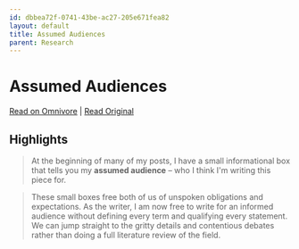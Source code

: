 ```yaml
---
id: dbbea72f-0741-43be-ac27-205e671fea82
layout: default
title: Assumed Audiences
parent: Research
---
```


# Assumed Audiences

[Read on Omnivore](https://omnivore.app/me/https-maggieappleton-com-assumed-audience-18bd27bc26c) | [Read Original](https://maggieappleton.com/assumed-audience)

## Highlights

> At the beginning of many of my posts, I have a small informational box that tells you my **assumed audience** – who I think I'm writing this piece for.

> These small boxes free both of us of unspoken obligations and expectations. As the writer, I am now free to write for an informed audience without defining every term and qualifying every statement. We can jump straight to the gritty details and contentious debates rather than doing a full literature review of the field.

